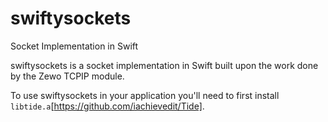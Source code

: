 # swiftysockets
Socket Implementation in Swift

swiftysockets is a socket implementation in Swift built upon the work done by the Zewo TCPIP module.

To use swiftysockets in your application you'll need to first install `libtide.a`[https://github.com/iachievedit/Tide].
